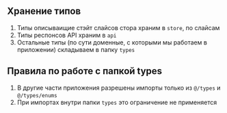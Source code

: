 ## Хранение типов
1. Типы описываищие стэйт слайсов стора храним в `store`, по слайсам
2. Типы респонсов API храним в `api`
3. Остальные типы (по сути доменные, с которыми мы работаем в приложении) складываем в папку `types`

## Правила по работе с папкой types
1. В другие части приложения разрешены импорты только из `@/types` и `@/types/enums`
2. При импортах внутри папки `types` это ограничение не применяется
